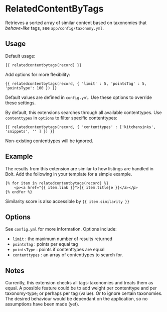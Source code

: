 RelatedContentByTags
====================

Retrieves a sorted array of similar content based on taxonomies that _behave-like_ tags, see `app/config/taxonomy.yml`.


Usage
-----

Default usage:

    {{ relatedcontentbytags(record) }}

Add options for more flexibility:

    {{ relatedcontentbytags(record, { 'limit' : 5, 'pointsTag' : 5, 'pointsType': 100 }) }}

Default values are defined in `config.yml`. Use these options to override these settings.

By default, this extensions searches through all available contenttypes. Use `contenttypes` in `options` to filter specific contenttypes:

    {{ relatedcontentbytags(record, { 'contenttypes' : ['kitchensinks', 'snippets', '' ] }) }}

Non-existing contenttypes will be ignored.


Example
-------

The results from this extension are similar to how listings are handled in Bolt.
Add the following in your template for a simple example.

    {% for item in relatedcontentbytags(record) %}
        <p><a href="{{ item.link }}">{{ item.title|e }}</a></p>
    {% endfor %}

Similarity score is also accessible by `{{ item.similarity }}`

Options
-------

See `config.yml` for more information. Options include:

* `limit`        : the maximum number of results returned
* `pointsTag`    : points per equal tag
* `pointsType`   : points if contenttypes are equal
* `contenttypes` : an array of contenttypes to search for.


Notes
-----

Currently, this extension checks all tags-taxonomies and treats them as equal.
A possible feature could be to add weight per contenttype and per taxonomy-type;
or perhaps per tag (value). Or to ignore certain taxonomies. The desired
behaviour would be dependant on the application, so no assumptions have been
made (yet).
